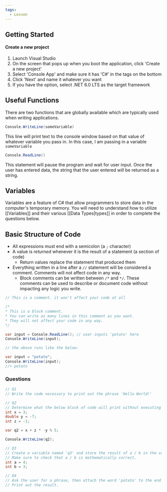 ```yaml
---
tags:
  - Lesson
---
```

## Getting Started

#### Create a new project
1. Launch Visual Studio
2. On the screen that pops up when you boot the application, click 'Create a new project'
3. Select 'Console App' and make sure it has 'C#' in the tags on the bottom
4. Click 'Next' and name it whatever you want
5. If you have the option, select .NET 6.0 LTS as the target framework

## Useful Functions

There are two functions that are globally available which are typically used when writing applications. 

```csharp
Console.WriteLine(someVariable)
```
This line will print text to the console window based on that value of whatever variable you pass in. In this case, I am passing in a variable `someVariable`

```csharp
Console.ReadLine()
```
This statement will pause the program and wait for user input. Once the user has entered data, the string that the user entered will be returned as a string.

## Variables

Variables are a feature of C# that allow programmers to store data in the computer's temporary memory. You will need to understand how to utilize [[Variables]] and their various [[Data Types|types]] in order to complete the questions below.

## Basic Structure of Code

- All expressions must end with a semicolon (a `;` character)
- A value is *returned* whenever it is the result of a statement (a section of code)
	- Return values replace the statement that produced them
- Everything written in a line after a `//` statement will be considered a comment. Comments will not affect code in any way.
	- Block comments can be written between `/*` and `*/`. These comments can be used to describe or document code without impacting any logic you write.

```csharp
// This is a comment. it won't affect your code at all

/*
* This is a block comment.
* You can write as many lines in this comment as you want.
* They will not affect your code in any way.
*/

var input = Console.ReadLine(); // user inputs 'potato' here
Console.WriteLine(input);

// the above runs like the below:

var input = "potato";
Console.WriteLine(input);
//> potato
```

### Questions

```csharp
// Q1
// Write the code necessary to print out the phrase 'Hello World!'

// Q2
// Determine what the below block of code will print without executing it.
int x = 3;
double y = -7;
int z = -1;

var q2 = x + z * -y % 5;

Console.WriteLine(q2);

// Q3
// Create a variable named 'q3' and store the result of a / b in the variable.
// Make sure to check that a / b is mathematically correct. 
int a = 4;
int b = 3;

// Q4
// Ask the user for a phrase, then attach the word 'potato' to the end of it. 
// Print out the result.
```